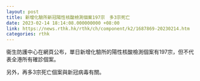 ```yaml
---
layout: post
title: 新增化驗所新冠陽性核酸檢測個案197宗　多3宗死亡
date: 2023-02-14 18:14:08.000000000 +08:00
link: https://news.rthk.hk/rthk/ch/component/k2/1687869-20230214.htm
categories: rthk
---
```


衞生防護中心在網頁公布，單日新增化驗所的陽性核酸檢測個案有197宗，但不代表全港所有確診個案。

另外，再多3宗死亡個案與新冠病毒有關。
